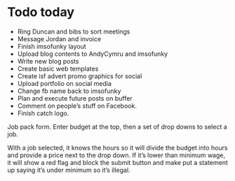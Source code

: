 # Todo today
* Ring Duncan and bibs to sort meetings
* Message Jordan and invoice
* Finish imsofunky layout
* Upload blog contents to AndyCymru and imsofunky
* Write new blog posts
* Create basic web templates
* Create isf advert promo graphics for social
* Upload portfolio on social media
* Change fb name back to imsofunky
* Plan and execute future posts on buffer
* Comment on people’s stuff on Facebook.
* Finish catch logo.



Job pack form.
Enter budget at the top, then a set of drop downs to select a job.

With a job selected, it knows the hours so it will divide the budget into hours and provide a price next to the drop down. If it’s lower than minimum wage, it will show a red flag and block the submit button and make put a statement up saying it’s under minimum so it’s illegal.